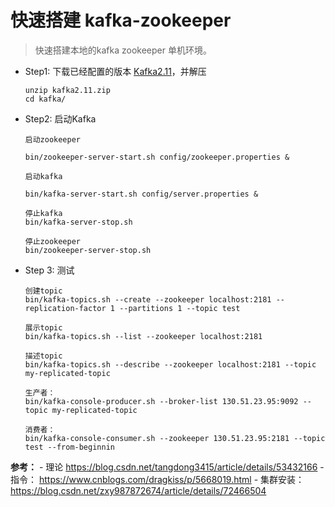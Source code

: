 # 快速搭建  kafka-zookeeper
> 快速搭建本地的kafka zookeeper 单机环境。

- Step1: 下载已经配置的版本 [Kafka2.11]()，并解压
    ```
    unzip kafka2.11.zip
    cd kafka/
    ```
    
- Step2: 启动Kafka 
    ```
    启动zookeeper

    bin/zookeeper-server-start.sh config/zookeeper.properties &

    启动kafka

    bin/kafka-server-start.sh config/server.properties &

    停止kafka
    bin/kafka-server-stop.sh

    停止zookeeper
    bin/zookeeper-server-stop.sh
    ````

- Step 3: 测试
    ```
    创建topic
    bin/kafka-topics.sh --create --zookeeper localhost:2181 --replication-factor 1 --partitions 1 --topic test

    展示topic
    bin/kafka-topics.sh --list --zookeeper localhost:2181

    描述topic
    bin/kafka-topics.sh --describe --zookeeper localhost:2181 --topic my-replicated-topic

    生产者：
    bin/kafka-console-producer.sh --broker-list 130.51.23.95:9092 --topic my-replicated-topic

    消费者：
    bin/kafka-console-consumer.sh --zookeeper 130.51.23.95:2181 --topic test --from-beginnin
    ```
**参考：** 
	- 理论   https://blog.csdn.net/tangdong3415/article/details/53432166
	- 指令： https://www.cnblogs.com/dragkiss/p/5668019.html
        - 集群安装： https://blog.csdn.net/zxy987872674/article/details/72466504
